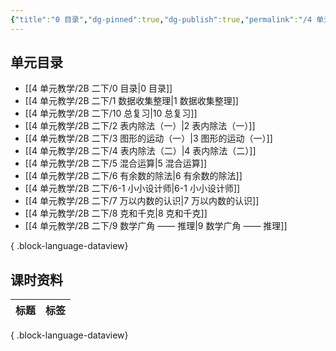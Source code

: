 ```yaml
---
{"title":"0 目录","dg-pinned":true,"dg-publish":true,"permalink":"/4 单元教学/2B 二下/0 目录/","pinned":true,"dgPassFrontmatter":true,"noteIcon":""}
---
```



## 单元目录

- [[4 单元教学/2B 二下/0 目录\|0 目录]]
- [[4 单元教学/2B 二下/1 数据收集整理\|1 数据收集整理]]
- [[4 单元教学/2B 二下/10 总复习\|10 总复习]]
- [[4 单元教学/2B 二下/2 表内除法（一）\|2 表内除法（一）]]
- [[4 单元教学/2B 二下/3 图形的运动（一）\|3 图形的运动（一）]]
- [[4 单元教学/2B 二下/4 表内除法（二）\|4 表内除法（二）]]
- [[4 单元教学/2B 二下/5 混合运算\|5 混合运算]]
- [[4 单元教学/2B 二下/6 有余数的除法\|6 有余数的除法]]
- [[4 单元教学/2B 二下/6-1 小小设计师\|6-1 小小设计师]]
- [[4 单元教学/2B 二下/7 万以内数的认识\|7 万以内数的认识]]
- [[4 单元教学/2B 二下/8 克和千克\|8 克和千克]]
- [[4 单元教学/2B 二下/9 数学广角 —— 推理\|9 数学广角 —— 推理]]

{ .block-language-dataview}

## 课时资料

| 标题 | 标签 |
| -- | -- |

{ .block-language-dataview}